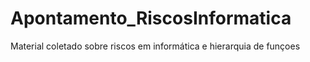 # Apontamento_RiscosInformatica
Material coletado sobre riscos em informática e hierarquia de funçoes

